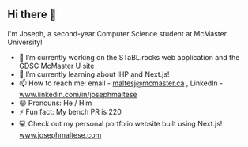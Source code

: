## Hi there 👋

<!--
**JosephMaltese/JosephMaltese** is a ✨ _special_ ✨ repository because its `README.md` (this file) appears on your GitHub profile.

Here are some ideas to get you started:
-->

I'm Joseph, a second-year Computer Science student at McMaster University!

- 🔭 I’m currently working on the STaBL.rocks web application and the GDSC McMaster U site
- 🌱 I’m currently learning about IHP and Next.js!
- 📫 How to reach me: email - maltesj@mcmaster.ca , LinkedIn - www.linkedin.com/in/josephmaltese
- 😄 Pronouns: He / Him
- ⚡ Fun fact: My bench PR is 220
- 💻 Check out my personal portfolio website built using Next.js! www.josephmaltese.com

